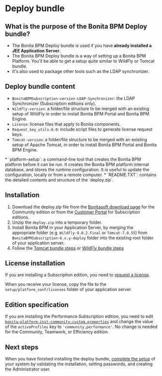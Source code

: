 # Deploy bundle

## What is the purpose of the Bonita BPM Deploy bundle?

* The Bonita BPM Deploy bundle is used if you have **already installed a JEE Application Server**.
* The Bonita BPM Deploy bundle is a way of setting up a Bonita BPM Platform. You'll be able to get a setup quite similar to WildFly or Tomcat bundle.
* It's also used to package other tools such as the LDAP synchronizer.

## Deploy bundle content

* `BonitaBPMSubscription-`_`version`_`-LDAP-Synchronizer`: the LDAP Synchronizer (Subscription editions only).
* `Wildfly-`_`version`_: a folder/file structure to be merged with an existing setup of WildFly in order to install Bonita BPM Portal and Bonita BPM Engine.
* `License`: license files that apply to Bonita components.
* `Request_key_utils-6.0`: include script files to generate license request keys.
* `Tomcat-`_`version`_: a folder/file structure to be merged with an existing setup of Apache Tomcat, in order to install Bonita BPM Portal and Bonita BPM Engine.
<a id="platform_setup_tool" />
* `platform-setup`: a command-line tool that creates the Bonita BPM platform before it can be run. It creates the Bonita BPM platform internal database, and stores the runtime configuration.
It is useful to update the configuration, locally or from a remote computer.
* `README.TXT`: contains the detailed contents and structure of the `deploy.zip`.

## Installation

1. Download the deploy.zip file from the [Bonitasoft download page](http://www.bonitasoft.com/downloads-v2) for the Community edition 
or from the [Customer Portal](https://customer.bonitasoft.com/download/request) for Subscription editions.
2. Unzip the `deploy.zip` into a temporary folder.
3. Install Bonita BPM in your Application Server, by merging the appropriate folder (e.g. `Wildfly-9.0.2.Final` or `Tomcat-7.0.55`) from `BonitaBPMSubscription-6.x.y-deploy` folder
into the existing root folder of your application server.
4. Follow the [Tomcat bundle steps](tomcat-bundle.md#configuration) or [WildFly bundle steps](wildfly-bundle.md#configuration)

## License installation

If you are installing a Subscription edition, you need to [request a license](licenses.md). 

When you receive your license, copy the file to the `setup/platform_conf/licenses` folder of your application server.

## Edition specification

If you are installing the Performance Subscription edition, 
you need to edit [`bonita-platform-init-community-custom.properties`](BonitaBPM_platform_setup.md)
and change the value of the `activeProfiles` key to `'community,performance'`. No change is needed for the Community, Teamwork, or Efficiency edition.

## Next steps

When you have finished installing the deploy bundle, [complete the setup](first-steps-after-setup.md) of your system by validating the installation, setting passwords, and creating the Administrator user.
